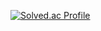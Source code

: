 [![Solved.ac Profile](http://mazassumnida.wtf/api/v2/generate_badge?boj=coding_gonghak)](https://solved.ac/coding_gonghak/)
